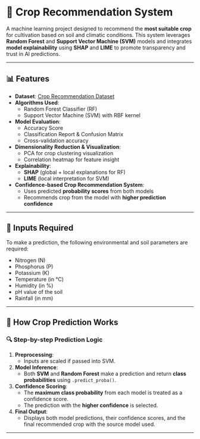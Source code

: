 # 🌾 Crop Recommendation System

A machine learning project designed to recommend the **most suitable crop** for cultivation based on soil and climatic conditions. This system leverages **Random Forest** and **Support Vector Machine (SVM)** models and integrates **model explainability** using **SHAP** and **LIME** to promote transparency and trust in AI predictions.

---

## 📊 Features

- **Dataset**: [Crop Recommendation Dataset](https://www.kaggle.com/datasets/atharvaingle/crop-recommendation-dataset)
- **Algorithms Used**:
  - Random Forest Classifier (RF)
  - Support Vector Machine (SVM) with RBF kernel
- **Model Evaluation**:
  - Accuracy Score
  - Classification Report & Confusion Matrix
  - Cross-validation accuracy
- **Dimensionality Reduction & Visualization**:
  - PCA for crop clustering visualization
  - Correlation heatmap for feature insight
- **Explainability**:
  - **SHAP** (global + local explanations for RF)
  - **LIME** (local interpretation for SVM)
- **Confidence-based Crop Recommendation System**:
  - Uses predicted **probability scores** from both models
  - Recommends crop from the model with **higher prediction confidence**

---

## 🧪 Inputs Required

To make a prediction, the following environmental and soil parameters are required:

- Nitrogen (N)
- Phosphorus (P)
- Potassium (K)
- Temperature (in °C)
- Humidity (in %)
- pH value of the soil
- Rainfall (in mm)

---

## 🧠 How Crop Prediction Works

### 🔍 Step-by-step Prediction Logic

1. **Preprocessing**: 
   - Inputs are scaled if passed into SVM.
2. **Model Inference**:
   - Both **SVM** and **Random Forest** make a prediction and return **class probabilities** using `.predict_proba()`.
3. **Confidence Scoring**:
   - The **maximum class probability** from each model is treated as a confidence score.
   - The prediction with the **higher confidence** is selected.
4. **Final Output**:
   - Displays both model predictions, their confidence scores, and the final recommended crop with the source model used.

---

